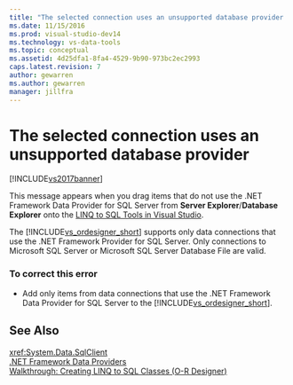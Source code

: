 ```yaml
---
title: "The selected connection uses an unsupported database provider | Microsoft Docs"
ms.date: 11/15/2016
ms.prod: visual-studio-dev14
ms.technology: vs-data-tools
ms.topic: conceptual
ms.assetid: 4d25dfa1-8fa4-4529-9b90-973bc2ec2993
caps.latest.revision: 7
author: gewarren
ms.author: gewarren
manager: jillfra
---
```

# The selected connection uses an unsupported database provider
[!INCLUDE[vs2017banner](../includes/vs2017banner.md)]

This message appears when you drag items that do not use the .NET Framework Data Provider for SQL Server from **Server Explorer**/**Database Explorer** onto the [LINQ to SQL Tools in Visual Studio](../data-tools/linq-to-sql-tools-in-visual-studio2.md).  
  
 The [!INCLUDE[vs_ordesigner_short](../includes/vs-ordesigner-short-md.md)] supports only data connections that use the .NET Framework Provider for SQL Server. Only connections to Microsoft SQL Server or Microsoft SQL Server Database File are valid.  
  
### To correct this error  
  
- Add only items from data connections that use the .NET Framework Data Provider for SQL Server to the [!INCLUDE[vs_ordesigner_short](../includes/vs-ordesigner-short-md.md)].  
  
## See Also  
 <xref:System.Data.SqlClient>   
 [.NET Framework Data Providers](https://msdn.microsoft.com/library/03a9fc62-2d24-491a-9fe6-d6bdb6dcb131)   
 [Walkthrough: Creating LINQ to SQL Classes (O-R Designer)](https://msdn.microsoft.com/library/35aad4a4-2e8a-46e2-ae09-5fbfd333c233)